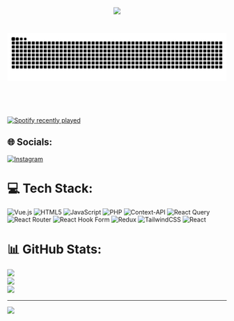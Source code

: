 
<h1 align="center">
  <img src="https://readme-typing-svg.herokuapp.com/?font=Fira+Sans&size=35&center=true&vCenter=true&width=500&height=70&duration=4000&color=FFFFFF&lines=Hi+There!+👋;+I'm+Amin+Tabesh!;a+front-end+developer;and+a+coding+enthusiast+:)" />
</h1>

<br/>

<div align="center">
  <img src="https://raw.githubusercontent.com/AminTabesh/AminTabesh/output/snake.svg" alt="Snake animation" />
  
  <br/><br/><br/>
</div>

<div align="left">
  <a href="https://open.spotify.com/user/ttib1lfyfjml8wocvah3by9hz">
    <img src="https://spotify-recently-played-readme.vercel.app/api?user=ttib1lfyfjml8wocvah3by9hz&count=5&unique=true" alt="Spotify recently played"  />
  </a>
</div>


## 🌐 Socials:
[![Instagram](https://img.shields.io/badge/Instagram-%23E4405F.svg?logo=Instagram&logoColor=white)](https://instagram.com/amintabesham) 

# 💻 Tech Stack:
![Vue.js](https://img.shields.io/badge/vue.js-%2335495e.svg?style=for-the-badge&logo=vuedotjs&logoColor=%234FC08D) ![HTML5](https://img.shields.io/badge/html5-%23E34F26.svg?style=for-the-badge&logo=html5&logoColor=white) ![JavaScript](https://img.shields.io/badge/javascript-%23323330.svg?style=for-the-badge&logo=javascript&logoColor=%23F7DF1E) ![PHP](https://img.shields.io/badge/php-%23777BB4.svg?style=for-the-badge&logo=php&logoColor=white) ![Context-API](https://img.shields.io/badge/Context--Api-000000?style=for-the-badge&logo=react) ![React Query](https://img.shields.io/badge/-React%20Query-FF4154?style=for-the-badge&logo=react%20query&logoColor=white) ![React Router](https://img.shields.io/badge/React_Router-CA4245?style=for-the-badge&logo=react-router&logoColor=white) ![React Hook Form](https://img.shields.io/badge/React%20Hook%20Form-%23EC5990.svg?style=for-the-badge&logo=reacthookform&logoColor=white) ![Redux](https://img.shields.io/badge/redux-%23593d88.svg?style=for-the-badge&logo=redux&logoColor=white) ![TailwindCSS](https://img.shields.io/badge/tailwindcss-%2338B2AC.svg?style=for-the-badge&logo=tailwind-css&logoColor=white) ![React](https://img.shields.io/badge/react-%2320232a.svg?style=for-the-badge&logo=react&logoColor=%2361DAFB)
# 📊 GitHub Stats:
![](https://github-readme-stats.vercel.app/api?username=amintabesh&theme=dark&hide_border=false&include_all_commits=false&count_private=false)<br/>
![](https://github-readme-streak-stats.herokuapp.com/?user=amintabesh&theme=dark&hide_border=false)<br/>
![](https://github-readme-stats.vercel.app/api/top-langs/?username=amintabesh&theme=dark&hide_border=false&include_all_commits=false&count_private=false&layout=compact)

---
[![](https://visitcount.itsvg.in/api?id=amintabesh&icon=0&color=0)](https://visitcount.itsvg.in)

<!-- Proudly created with GPRM ( https://gprm.itsvg.in ) -->

